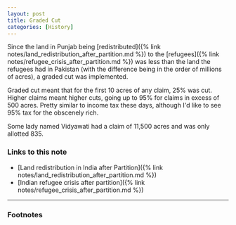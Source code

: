 ```yaml
---
layout: post
title: Graded Cut
categories: [History]
---
```


Since the land in Punjab being
[redistributed]({% link notes/land_redistribution_after_partition.md %}) to the
[refugees]({% link notes/refugee_crisis_after_partition.md %}) was
less than the land the refugees had in Pakistan (with the difference being in the order
of millions of acres), a graded cut was implemented.

Graded cut meant that for the first 10 acres of any claim, 25% was cut. Higher claims meant
higher cuts, going up to 95% for claims in excess of 500 acres. Pretty similar to income tax
these days, although I'd like to see 95% tax for the obscenely rich.

Some lady named Vidyawati had a claim of 11,500 acres and was only allotted 835.


### Links to this note
* [Land redistribution in India after Partition]({% link notes/land_redistribution_after_partition.md %})
* [Indian refugee crisis after partition]({% link notes/refugee_crisis_after_partition.md %})


___

### Footnotes
